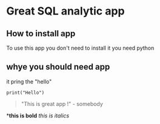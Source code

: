 # Great SQL analytic app

## How to install app

To use this app you don't need to install it you need python

## whye you should need app

it pring the "hello"

```
print("Hello")
```

> "This is great app !" - somebody

***this is bold**
_this is italics_

